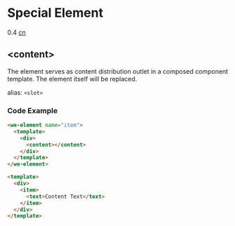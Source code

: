 # Special Element
<span class="weex-version">0.4</span>
<a href="https://github.com/weexteam/article/issues/36"  class="weex-translate">cn</a>

## &lt;content&gt;

The element serves as content distribution outlet in a composed component template. The element itself will be replaced.

alias: `<slot>`

### Code Example

```html
<we-element name="item">
  <template>
    <div>
      <content></content>
    </div>
  </template>
</we-element>

<template>
  <div>
    <item>
      <text>Content Text</text>
    </item>
  </div>
</template>
```

